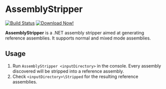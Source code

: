 
# AssemblyStripper

[![Build Status](https://github.com/TheManta/AssemblyStripper/workflows/Build%20.NET%20Framework%204.8/badge.svg)](https://github.com/TheManta/AssemblyStripper/actions)
[![Download Now!](https://img.shields.io/badge/-DOWNLOAD-success)](https://github.com/TheManta/AssemblyStripper/releases/latest)

**AssemblyStripper** is a .NET assembly stripper aimed at generating reference assemblies.  It supports normal and mixed mode assemblies.

## Usage

1. Run `AssemblyStripper <inputDirectory>` in the console.  Every assembly discovered will be stripped into a reference assembly.
2. Check `<inputDirectory>\Stripped` for the resulting reference assemblies.
